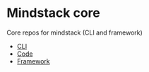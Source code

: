 # Mindstack core
Core repos for mindstack (CLI and framework)

- [CLI](https://github.com/Truemedia/mindstack-cli)
- [Code](https://github.com/Truemedia/hightech)
- [Framework](https://github.com/Truemedia/mindstack)
